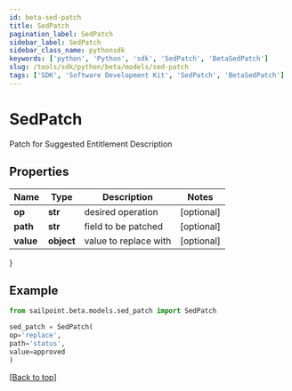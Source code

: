 ```yaml
---
id: beta-sed-patch
title: SedPatch
pagination_label: SedPatch
sidebar_label: SedPatch
sidebar_class_name: pythonsdk
keywords: ['python', 'Python', 'sdk', 'SedPatch', 'BetaSedPatch'] 
slug: /tools/sdk/python/beta/models/sed-patch
tags: ['SDK', 'Software Development Kit', 'SedPatch', 'BetaSedPatch']
---
```


# SedPatch

Patch for Suggested Entitlement Description

## Properties

Name | Type | Description | Notes
------------ | ------------- | ------------- | -------------
**op** | **str** | desired operation | [optional] 
**path** | **str** | field to be patched | [optional] 
**value** | **object** | value to replace with | [optional] 
}

## Example

```python
from sailpoint.beta.models.sed_patch import SedPatch

sed_patch = SedPatch(
op='replace',
path='status',
value=approved
)

```
[[Back to top]](#) 

